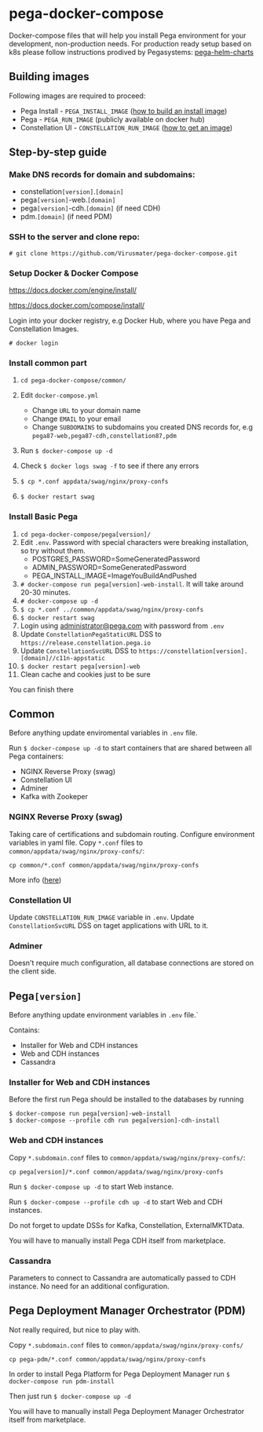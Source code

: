 # pega-docker-compose
Docker-compose files that will help you install Pega environment for your development, non-production needs. For production ready setup based on k8s please follow instructions prodived by Pegasystems: [pega-helm-charts](https://github.com/pegasystems/pega-helm-charts)

## Building images
Following images are required to proceed:
* Pega Install - `PEGA_INSTALL_IMAGE`  ([how to build an install image]( https://github.com/pegasystems/pega-helm-charts/blob/master/docs/building-your-own-Pega-installer-image.md))
* Pega - `PEGA_RUN_IMAGE` (publicly available on docker hub)
* Constellation UI - `CONSTELLATION_RUN_IMAGE` ([how to get an image](https://docs.pega.com/user-experience-cosmos-react/87/installing-constellation-using-docker))

## Step-by-step guide
### Make DNS records for domain and subdomains:
* constellation`[version]`.`[domain]`
* pega`[version]`-web.`[domain]`
* pega`[version]`-cdh.`[domain]` (if need CDH)
* pdm.`[domain]` (if need PDM)

### SSH to the server and clone repo:
```
# git clone https://github.com/Virusmater/pega-docker-compose.git
```
### Setup Docker & Docker Compose
https://docs.docker.com/engine/install/

https://docs.docker.com/compose/install/

Login into your docker registry, e.g Docker Hub, where you have Pega and Constellation Images.

```# docker login```
### Install common part
1. `cd pega-docker-compose/common/`
2. Edit `docker-compose.yml`
   * Change `URL` to your domain name
   * Change `EMAIL` to your email
   * Change `SUBDOMAINS` to subdomains you created DNS records for, e.g `pega87-web,pega87-cdh,constellation87,pdm`

3. Run `$ docker-compose up -d`
4. Check `$ docker logs swag -f` to see if there any errors
5. `$ cp *.conf appdata/swag/nginx/proxy-confs`
6. `$ docker restart swag`


### Install Basic Pega
1. `cd pega-docker-compose/pega[version]/`
2. Edit `.env`. Password with special characters were breaking installation, so try without them.
    * POSTGRES_PASSWORD=SomeGeneratedPassword
    * ADMIN_PASSWORD=SomeGeneratedPassword
    * PEGA_INSTALL_IMAGE=ImageYouBuildAndPushed
3. `# docker-compose run pega[version]-web-install`. It will take around 20-30 minutes.
4. `# docker-compose up -d`
5. `$ cp *.conf ../common/appdata/swag/nginx/proxy-confs`
6. `$ docker restart swag`
7. Login using administrator@pega.com with password from `.env`
8. Update `ConstellationPegaStaticURL` DSS to `https://release.constellation.pega.io`
9. Update `ConstellationSvcURL` DSS to `https://constellation[version].[domain]//c11n-appstatic`
10. `$ docker restart pega[version]-web`
11. Clean cache and cookies just to be sure

You can finish there

## Common
Before anything update enviromental variables in `.env` file.

Run `$ docker-compose up -d` to start containers that are shared between all Pega containers:
* NGINX Reverse Proxy (swag)
* Constellation UI
* Adminer
* Kafka with Zookeper

### NGINX Reverse Proxy (swag)
Taking care of certifications and subdomain routing. Configure environment variables in yaml file. Copy `*.conf` files to `common/appdata/swag/nginx/proxy-confs/`:
```
cp common/*.conf common/appdata/swag/nginx/proxy-confs
```

More info ([here](https://docs.linuxserver.io/general/swag))

### Constellation UI
Update `CONSTELLATION_RUN_IMAGE` variable in `.env`. Update `ConstellationSvcURL` DSS on taget applications with URL to it. 

### Adminer
Doesn't require much configuration, all database connections are stored on the client side.

## Pega`[version]`
Before anything update environment variables in `.env` file.`

Contains:
* Installer for Web and CDH instances 
* Web and CDH instances
* Cassandra

### Installer for Web and CDH instances
Before the first run Pega should be installed to the databases by running 

```
$ docker-compose run pega[version]-web-install
$ docker-compose --profile cdh run pega[version]-cdh-install

```

### Web and CDH instances
Copy `*.subdomain.conf` files to `common/appdata/swag/nginx/proxy-confs/`:

```
cp pega[version]/*.conf common/appdata/swag/nginx/proxy-confs
```

Run `$ docker-compose up -d` to start Web instance.

Run `$ docker-compose --profile cdh up -d` to start Web and CDH instances.


Do not forget to update DSSs for Kafka, Constellation, ExternalMKTData.

You will have to manually install Pega CDH itself from marketplace.

### Cassandra
Parameters to connect to Cassandra are automatically passed to CDH instance. No need for an additional configuration.

## Pega Deployment Manager Orchestrator (PDM)

Not really required, but nice to play with.

Copy `*.subdomain.conf` files to `common/appdata/swag/nginx/proxy-confs/`

```
cp pega-pdm/*.conf common/appdata/swag/nginx/proxy-confs
```

In order to install Pega Platform for Pega Deployment Manager run `$ docker-compose run pdm-install`

Then just run `$ docker-compose up -d`

You will have to manually install Pega Deployment Manager Orchestrator itself from marketplace.
